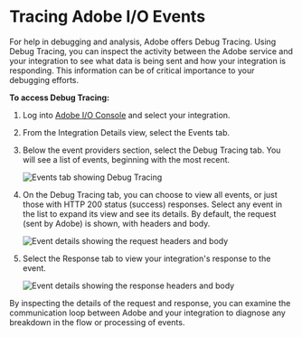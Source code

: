 # Tracing Adobe I/O Events

For help in debugging and analysis, Adobe offers Debug Tracing. Using Debug Tracing, you can inspect the activity between the Adobe service and your integration to see what data is being sent and how your integration is responding. This information can be of critical importance to your debugging efforts.

**To access Debug Tracing:**

1. Log into [Adobe I/O Console](https://console.adobe.io) and select your integration.

2. From the Integration Details view, select the Events tab. 

3. Below the event providers section, select the Debug Tracing tab. You will see a list of events, beginning with the most recent.

    ![Events tab showing Debug Tracing](../../img/events_tracing_01.png "Events tab showing Debug Tracing")

4. On the Debug Tracing tab, you can choose to view all events, or just those with HTTP 200 status (success) responses. Select any event in the list to expand its view and see its details. By default, the request (sent by Adobe) is shown, with headers and body.

    ![Event details showing the request headers and body](../../img/events_tracing_02.png "Event details showing the request headers and body")

5. Select the Response tab to view your integration's response to the event.

    ![Event details showing the response headers and body](../../img/events_tracing_02.png "Event details showing the response headers and body")

By inspecting the details of the request and response, you can examine the communication loop between Adobe and your integration to diagnose any breakdown in the flow or processing of events. 